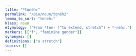 ```yaml
---
title: "*tn̥néh₂"
permalink: "/pie/noun/tn̥néh2"
lemma_to_sort: "tnneh₂"
klass: noun
etymology: ["From *ten- (“to extend, stretch”) +‎ *-néh₂."]
markers: [["f", "feminine gender"]]
synonyms: []
definitions: ["a stretch"]
topics: []
---
```

